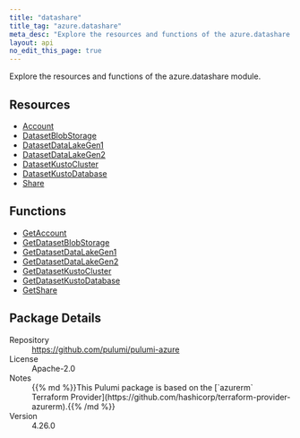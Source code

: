 ```yaml
---
title: "datashare"
title_tag: "azure.datashare"
meta_desc: "Explore the resources and functions of the azure.datashare module."
layout: api
no_edit_this_page: true
---
```


<!-- WARNING: this file was generated by Pulumi Docs Generator. -->
<!-- Do not edit by hand unless you're certain you know what you are doing! -->

Explore the resources and functions of the azure.datashare module.

<h2 id="resources">Resources</h2>
<ul class="api">
    <li><a href="account" title="Account"><span class="api-symbol api-symbol--resource"></span>Account</a></li>
    <li><a href="datasetblobstorage" title="DatasetBlobStorage"><span class="api-symbol api-symbol--resource"></span>DatasetBlobStorage</a></li>
    <li><a href="datasetdatalakegen1" title="DatasetDataLakeGen1"><span class="api-symbol api-symbol--resource"></span>DatasetDataLakeGen1</a></li>
    <li><a href="datasetdatalakegen2" title="DatasetDataLakeGen2"><span class="api-symbol api-symbol--resource"></span>DatasetDataLakeGen2</a></li>
    <li><a href="datasetkustocluster" title="DatasetKustoCluster"><span class="api-symbol api-symbol--resource"></span>DatasetKustoCluster</a></li>
    <li><a href="datasetkustodatabase" title="DatasetKustoDatabase"><span class="api-symbol api-symbol--resource"></span>DatasetKustoDatabase</a></li>
    <li><a href="share" title="Share"><span class="api-symbol api-symbol--resource"></span>Share</a></li>
</ul>

<h2 id="functions">Functions</h2>
<ul class="api">
    <li><a href="getaccount" title="GetAccount"><span class="api-symbol api-symbol--function"></span>GetAccount</a></li>
    <li><a href="getdatasetblobstorage" title="GetDatasetBlobStorage"><span class="api-symbol api-symbol--function"></span>GetDatasetBlobStorage</a></li>
    <li><a href="getdatasetdatalakegen1" title="GetDatasetDataLakeGen1"><span class="api-symbol api-symbol--function"></span>GetDatasetDataLakeGen1</a></li>
    <li><a href="getdatasetdatalakegen2" title="GetDatasetDataLakeGen2"><span class="api-symbol api-symbol--function"></span>GetDatasetDataLakeGen2</a></li>
    <li><a href="getdatasetkustocluster" title="GetDatasetKustoCluster"><span class="api-symbol api-symbol--function"></span>GetDatasetKustoCluster</a></li>
    <li><a href="getdatasetkustodatabase" title="GetDatasetKustoDatabase"><span class="api-symbol api-symbol--function"></span>GetDatasetKustoDatabase</a></li>
    <li><a href="getshare" title="GetShare"><span class="api-symbol api-symbol--function"></span>GetShare</a></li>
</ul>

<h2 id="package-details">Package Details</h2>
<dl class="package-details">
	<dt>Repository</dt>
	<dd><a href="https://github.com/pulumi/pulumi-azure">https://github.com/pulumi/pulumi-azure</a></dd>
	<dt>License</dt>
	<dd>Apache-2.0</dd>
	<dt>Notes</dt>
	<dd>{{% md %}}This Pulumi package is based on the [`azurerm` Terraform Provider](https://github.com/hashicorp/terraform-provider-azurerm).{{% /md %}}</dd>
	<dt>Version</dt>
	<dd>4.26.0</dd>
</dl>

